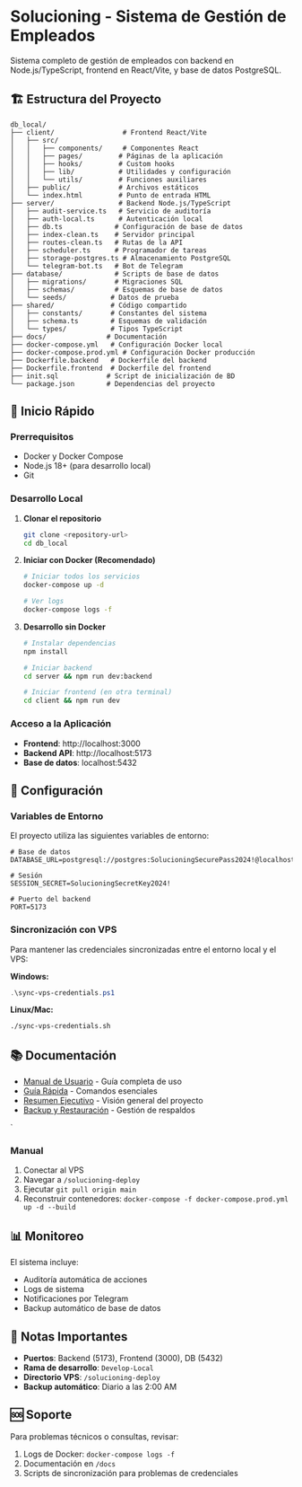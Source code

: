 # Solucioning - Sistema de Gestión de Empleados

Sistema completo de gestión de empleados con backend en Node.js/TypeScript, frontend en React/Vite, y base de datos PostgreSQL.

## 🏗️ Estructura del Proyecto

```
db_local/
├── client/                 # Frontend React/Vite
│   ├── src/
│   │   ├── components/     # Componentes React
│   │   ├── pages/         # Páginas de la aplicación
│   │   ├── hooks/         # Custom hooks
│   │   ├── lib/           # Utilidades y configuración
│   │   └── utils/         # Funciones auxiliares
│   ├── public/            # Archivos estáticos
│   └── index.html         # Punto de entrada HTML
├── server/                # Backend Node.js/TypeScript
│   ├── audit-service.ts   # Servicio de auditoría
│   ├── auth-local.ts      # Autenticación local
│   ├── db.ts             # Configuración de base de datos
│   ├── index-clean.ts    # Servidor principal
│   ├── routes-clean.ts   # Rutas de la API
│   ├── scheduler.ts      # Programador de tareas
│   ├── storage-postgres.ts # Almacenamiento PostgreSQL
│   └── telegram-bot.ts   # Bot de Telegram
├── database/             # Scripts de base de datos
│   ├── migrations/       # Migraciones SQL
│   ├── schemas/          # Esquemas de base de datos
│   └── seeds/           # Datos de prueba
├── shared/              # Código compartido
│   ├── constants/       # Constantes del sistema
│   ├── schema.ts        # Esquemas de validación
│   └── types/           # Tipos TypeScript
├── docs/               # Documentación
├── docker-compose.yml   # Configuración Docker local
├── docker-compose.prod.yml # Configuración Docker producción
├── Dockerfile.backend   # Dockerfile del backend
├── Dockerfile.frontend  # Dockerfile del frontend
├── init.sql            # Script de inicialización de BD
└── package.json        # Dependencias del proyecto
```

## 🚀 Inicio Rápido

### Prerrequisitos
- Docker y Docker Compose
- Node.js 18+ (para desarrollo local)
- Git

### Desarrollo Local

1. **Clonar el repositorio**
   ```bash
   git clone <repository-url>
   cd db_local
   ```

2. **Iniciar con Docker (Recomendado)**
   ```bash
   # Iniciar todos los servicios
   docker-compose up -d
   
   # Ver logs
   docker-compose logs -f
   ```

3. **Desarrollo sin Docker**
   ```bash
   # Instalar dependencias
   npm install
   
   # Iniciar backend
   cd server && npm run dev:backend
   
   # Iniciar frontend (en otra terminal)
   cd client && npm run dev
   ```

### Acceso a la Aplicación
- **Frontend**: http://localhost:3000
- **Backend API**: http://localhost:5173
- **Base de datos**: localhost:5432

## 🔧 Configuración

### Variables de Entorno
El proyecto utiliza las siguientes variables de entorno:

```env
# Base de datos
DATABASE_URL=postgresql://postgres:SolucioningSecurePass2024!@localhost:5432/employee_management

# Sesión
SESSION_SECRET=SolucioningSecretKey2024!

# Puerto del backend
PORT=5173
```

### Sincronización con VPS
Para mantener las credenciales sincronizadas entre el entorno local y el VPS:

**Windows:**
```powershell
.\sync-vps-credentials.ps1
```

**Linux/Mac:**
```bash
./sync-vps-credentials.sh
```

## 📚 Documentación

- [Manual de Usuario](MANUAL_USUARIO.md) - Guía completa de uso
- [Guía Rápida](GUIA_RAPIDA.md) - Comandos esenciales
- [Resumen Ejecutivo](RESUMEN_EJECUTIVO.md) - Visión general del proyecto
- [Backup y Restauración](BACKUP_README.md) - Gestión de respaldos

`



### Manual
1. Conectar al VPS
2. Navegar a `/solucioning-deploy`
3. Ejecutar `git pull origin main`
4. Reconstruir contenedores: `docker-compose -f docker-compose.prod.yml up -d --build`

## 📊 Monitoreo

El sistema incluye:
- Auditoría automática de acciones
- Logs de sistema
- Notificaciones por Telegram
- Backup automático de base de datos

## 📝 Notas Importantes

- **Puertos**: Backend (5173), Frontend (3000), DB (5432)
- **Rama de desarrollo**: `Develop-Local`
- **Directorio VPS**: `/solucioning-deploy`
- **Backup automático**: Diario a las 2:00 AM

## 🆘 Soporte

Para problemas técnicos o consultas, revisar:
1. Logs de Docker: `docker-compose logs -f`
2. Documentación en `/docs`
3. Scripts de sincronización para problemas de credenciales
